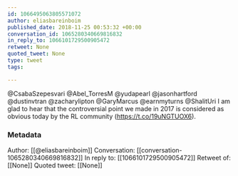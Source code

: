 ```yaml
---
id: 1066495063805571072
author: eliasbareinboim
published_date: 2018-11-25 00:53:32 +00:00
conversation_id: 1065280340669816832
in_reply_to: 1066101729500905472
retweet: None
quoted_tweet: None
type: tweet
tags:

---
```


@CsabaSzepesvari @Abel_TorresM @yudapearl @jasonhartford @dustinvtran @zacharylipton @GaryMarcus @earnmyturns @ShalitUri I am glad to hear that the controversial point we made in 2017 is considered as obvious today by the RL community (https://t.co/19uNGTUOX6).

### Metadata

Author: [[@eliasbareinboim]]
Conversation: [[conversation-1065280340669816832]]
In reply to: [[1066101729500905472]]
Retweet of: [[None]]
Quoted tweet: [[None]]
